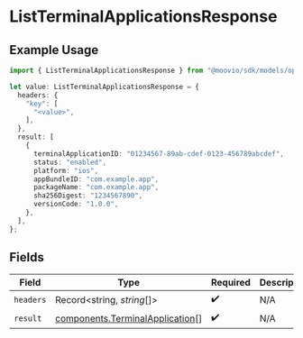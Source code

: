 # ListTerminalApplicationsResponse

## Example Usage

```typescript
import { ListTerminalApplicationsResponse } from "@moovio/sdk/models/operations";

let value: ListTerminalApplicationsResponse = {
  headers: {
    "key": [
      "<value>",
    ],
  },
  result: [
    {
      terminalApplicationID: "01234567-89ab-cdef-0123-456789abcdef",
      status: "enabled",
      platform: "ios",
      appBundleID: "com.example.app",
      packageName: "com.example.app",
      sha256Digest: "1234567890",
      versionCode: "1.0.0",
    },
  ],
};
```

## Fields

| Field                                                                              | Type                                                                               | Required                                                                           | Description                                                                        |
| ---------------------------------------------------------------------------------- | ---------------------------------------------------------------------------------- | ---------------------------------------------------------------------------------- | ---------------------------------------------------------------------------------- |
| `headers`                                                                          | Record<string, *string*[]>                                                         | :heavy_check_mark:                                                                 | N/A                                                                                |
| `result`                                                                           | [components.TerminalApplication](../../models/components/terminalapplication.md)[] | :heavy_check_mark:                                                                 | N/A                                                                                |